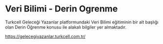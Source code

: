 # Veri Bilimi - Derin Ogrenme
Turkcell Geleceği Yazanlar platformundaki Veri Bilimi eğitiminin bir alt başlığı olan Derin Öğrenme konusu ile alakalı bilgiler yer almaktadır.

https://gelecegiyazanlar.turkcell.com.tr/
